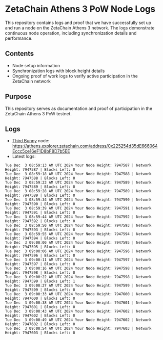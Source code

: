# ZetaChain Athens 3 PoW Node Logs
This repository contains logs and proof that we have successfully set up and run a node on the ZetaChain Athens 3 network. The logs demonstrate continuous node operation, including synchronization details and performance.

## Contents
- Node setup information
- Synchronization logs with block height details
- Ongoing proof of work logs to verify active participation in the ZetaChain network

## Purpose
This repository serves as documentation and proof of participation in the ZetaChain Athens 3 PoW testnet.

## Logs

- [Third Bunny](https://thirdbunny.xyz/) node: https://athens.explorer.zetachain.com/address/0x225254d35dE666064Eccc5ce16eF1D8bF8D7b5EE
- Latest logs:
```
Tue Dec  3 08:59:13 AM UTC 2024 Your Node Height: 7947587 | Network Height: 7947587 | Blocks Left: 0
Tue Dec  3 08:59:18 AM UTC 2024 Your Node Height: 7947588 | Network Height: 7947588 | Blocks Left: 0
Tue Dec  3 08:59:23 AM UTC 2024 Your Node Height: 7947589 | Network Height: 7947589 | Blocks Left: 0
Tue Dec  3 08:59:28 AM UTC 2024 Your Node Height: 7947589 | Network Height: 7947589 | Blocks Left: 0
Tue Dec  3 08:59:34 AM UTC 2024 Your Node Height: 7947590 | Network Height: 7947590 | Blocks Left: 0
Tue Dec  3 08:59:39 AM UTC 2024 Your Node Height: 7947591 | Network Height: 7947591 | Blocks Left: 0
Tue Dec  3 08:59:44 AM UTC 2024 Your Node Height: 7947592 | Network Height: 7947592 | Blocks Left: 0
Tue Dec  3 08:59:50 AM UTC 2024 Your Node Height: 7947593 | Network Height: 7947593 | Blocks Left: 0
Tue Dec  3 08:59:55 AM UTC 2024 Your Node Height: 7947594 | Network Height: 7947594 | Blocks Left: 0
Tue Dec  3 09:00:00 AM UTC 2024 Your Node Height: 7947595 | Network Height: 7947595 | Blocks Left: 0
Tue Dec  3 09:00:06 AM UTC 2024 Your Node Height: 7947596 | Network Height: 7947596 | Blocks Left: 0
Tue Dec  3 09:00:11 AM UTC 2024 Your Node Height: 7947597 | Network Height: 7947597 | Blocks Left: 0
Tue Dec  3 09:00:16 AM UTC 2024 Your Node Height: 7947598 | Network Height: 7947598 | Blocks Left: 0
Tue Dec  3 09:00:22 AM UTC 2024 Your Node Height: 7947598 | Network Height: 7947599 | Blocks Left: 1
Tue Dec  3 09:00:27 AM UTC 2024 Your Node Height: 7947599 | Network Height: 7947599 | Blocks Left: 0
Tue Dec  3 09:00:33 AM UTC 2024 Your Node Height: 7947600 | Network Height: 7947600 | Blocks Left: 0
Tue Dec  3 09:00:38 AM UTC 2024 Your Node Height: 7947601 | Network Height: 7947601 | Blocks Left: 0
Tue Dec  3 09:00:43 AM UTC 2024 Your Node Height: 7947602 | Network Height: 7947602 | Blocks Left: 0
Tue Dec  3 09:00:49 AM UTC 2024 Your Node Height: 7947602 | Network Height: 7947602 | Blocks Left: 0
Tue Dec  3 09:00:54 AM UTC 2024 Your Node Height: 7947603 | Network Height: 7947603 | Blocks Left: 0
```
